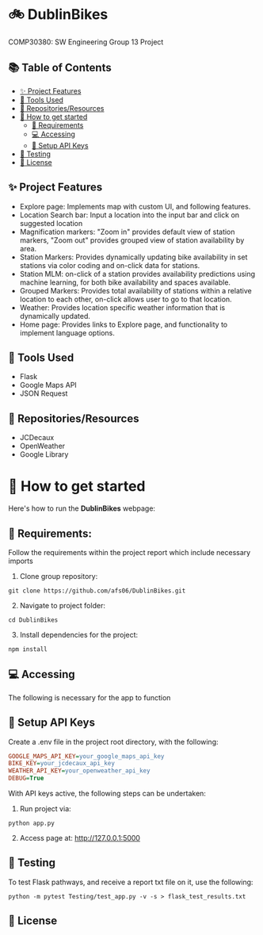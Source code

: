 # 🚲 DublinBikes
COMP30380: SW Engineering Group 13 Project

## 📚 Table of Contents
- [✨ Project Features](#-project-features)
- [🔨 Tools Used](#-tools-used)
- [🧰 Repositories/Resources](#-repositoriesresources)
- [🚀 How to get started](#-how-to-get-started)
  - [🔧 Requirements](#-requirements)
  - [💻 Accessing](#-accessing)
  - [🔐 Setup API Keys](#-setup-api-keys)
- [🧪 Testing](#-testing)
- [📜 License](#-license)


## ✨ Project Features
* Explore page: Implements map with custom UI, and following features.
* Location Search bar: Input a location into the input bar and click on suggested location
* Magnification markers: "Zoom in" provides default view of station markers, "Zoom out" provides grouped view of station availability by area.
* Station Markers: Provides dynamically updating bike availability in set stations via color coding and on-click data for stations.
* Station MLM: on-click of a station provides availability predictions using machine learning, for both bike availability and spaces available.
* Grouped Markers: Provides total availability of stations within a relative location to each other, on-click allows user to go to that location.
* Weather: Provides location specific weather information that is dynamically updated.
* Home page: Provides links to Explore page, and functionality to implement language options.

## 🔨 Tools Used
* Flask
* Google Maps API
* JSON Request
## 🧰 Repositories/Resources
* JCDecaux
* OpenWeather
* Google Library
# 🚀 How to get started
Here's how to run the **DublinBikes**  webpage:

## 🔧 Requirements:
Follow the requirements within the project report which include necessary imports

1. Clone group repository:
```
git clone https://github.com/afs06/DublinBikes.git
```
2. Navigate to project folder:
```
cd DublinBikes
```
3. Install dependencies for the project:
```
npm install
```

## 💻 Accessing 
The following is necessary for the app to function
## 🔐 Setup API Keys
Create a .env file in the project root directory, with the following:
```ini
GOOGLE_MAPS_API_KEY=your_google_maps_api_key
BIKE_KEY=your_jcdecaux_api_key
WEATHER_API_KEY=your_openweather_api_key
DEBUG=True
```

With API keys active, the following steps can be undertaken:

1. Run project via:
```
python app.py
```
2. Access page at: http://127.0.0.1:5000

## 🧪 Testing
To test Flask pathways, and receive a report txt file on it, use the following:
```
python -m pytest Testing/test_app.py -v -s > flask_test_results.txt
```
## 📜 License